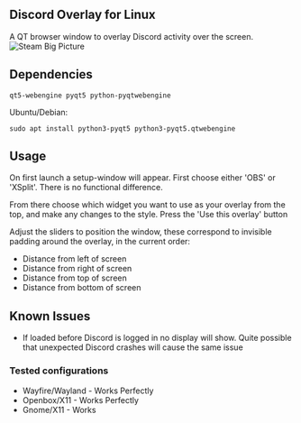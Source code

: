 ## Discord Overlay for Linux

A QT browser window to overlay Discord activity over the screen.
![Steam Big Picture](https://user-images.githubusercontent.com/535772/81019771-e0ea3b00-8e56-11ea-9afe-7b684478e1de.png)


## Dependencies

`qt5-webengine pyqt5 python-pyqtwebengine`

Ubuntu/Debian:

`sudo apt install python3-pyqt5 python3-pyqt5.qtwebengine`

## Usage

On first launch a setup-window will appear. First choose either 'OBS' or 'XSplit'. There is no functional difference.

From there choose which widget you want to use as your overlay from the top, and make any changes to the style. Press the 'Use this overlay' button

Adjust the sliders to position the window, these correspond to invisible padding around the overlay, in the current order:
- Distance from left of screen
- Distance from right of screen
- Distance from top of screen
- Distance from bottom of screen


## Known Issues
- If loaded before Discord is logged in no display will show. Quite possible that unexpected Discord crashes will cause the same issue

### Tested configurations

- Wayfire/Wayland - Works Perfectly
- Openbox/X11     - Works Perfectly
- Gnome/X11       - Works
